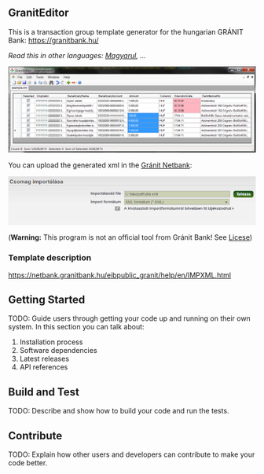 ## GranitEditor
This is a transaction group template generator for the hungarian GRÁNIT Bank: https://granitbank.hu/

*Read this in other languages: [Magyarul](README.hu.md), ...*

![image](https://github.com/mattia72/GranitEditor/blob/screenshots/Screenshots/GranitEditor.png "Screenshot"  ) 

You can upload the generated xml in the [Gránit Netbank](https://netbank.granitbank.hu):

![image](https://github.com/mattia72/GranitEditor/blob/screenshots/Screenshots/CsomagImport.png "Screenshot" )

(**Warning:** This program is not an official tool from Gránit Bank! See [Licese](LICENSE))

### Template description 
https://netbank.granitbank.hu/eibpublic_granit/help/en/IMPXML.html

## Getting Started
TODO: Guide users through getting your code up and running on their own system. In this section you can talk about:
1.	Installation process
2.	Software dependencies
3.	Latest releases
4.	API references

## Build and Test
TODO: Describe and show how to build your code and run the tests. 

## Contribute
TODO: Explain how other users and developers can contribute to make your code better. 
